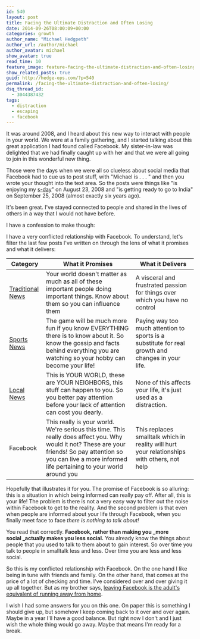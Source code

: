 ```yaml
---
id: 540
layout: post
title: Facing the Ultimate Distraction and Often Losing
date: 2014-09-26T08:00:09+00:00
categories: growth
author_name: "Michael Hedgpeth"
author_url: /author/michael
author_avatar: michael
show_avatar: true
read_time: 10
feature_image: feature-facing-the-ultimate-distraction-and-often-losing 
show_related_posts: true 
guid: http://hedge-ops.com/?p=540
permalink: /facing-the-ultimate-distraction-and-often-losing/
dsq_thread_id:
  - 3044387432
tags:
  - distraction
  - escaping
  - facebook
---
```

It was around 2008, and I heard about this new way to interact with people in your world. We were at a family gathering, and I started talking about this great application I had found called Facebook. My sister-in-law was delighted that we had finally caught up with her and that we were all going to join in this wonderful new thing.<!--more-->

Those were the days when we were all so clueless about social media that Facebook had to cue us to post stuff, with "Michael is . . . " and then you wrote your thought into the text area. So the posts were things like "is enjoying my [s-day](http://www.nosdiet.com/)" on August 23, 2008 and "is getting ready to go to India" on September 25, 2008 (almost exactly six years ago).

It's been great. I've stayed connected to people and shared in the lives of others in a way that I would not have before.

I have a confession to make though:

I have a very conflicted relationship with Facebook. To understand, let's filter the last few posts I've written on through the lens of what it promises and what it delivers:

| Category                                                                        | What it Promises                                                                                                                                                                                                     | What it Delivers                                                                                  |
|---------------------------------------------------------------------------------|----------------------------------------------------------------------------------------------------------------------------------------------------------------------------------------------------------------------|---------------------------------------------------------------------------------------------------|
| [Traditional News](/escaping-with-the-news/)                                    | Your world doesn't matter as much as all of these important people doing important things. Know about them so you can influence them                                                                                 | A visceral and frustrated passion for things over which you have no control                       |
| [Sports News](/sports-news-soap-operas-for-people-who-make-fun-of-soap-operas/) | The game will be much more fun if you know EVERYTHING there is to know about it. So know the gossip and facts behind everything you are watching so your hobby can become your life!                                 | Paying way too much attention to sports is a substitute for real growth and changes in your life. |
| [Local News](/rubbernecking-with-the-locals/)                                   | This is YOUR WORLD, these are YOUR NEIGHBORS, this stuff can happen to you. So you better pay attention before your lack of attention can cost you dearly.                                                           | None of this affects your life, it's just used as a distraction.                                  |
| Facebook                                                                        | This really is your world. We're serious this time. This really does affect you. Why would it not? These are your friends! So pay attention so you can live a more informed life pertaining to your world around you | This replaces smalltalk which in reality will hurt your relationships with others, not help       |

Hopefully that illustrates it for you. The promise of Facebook is so alluring: this is a situation in which being informed can really pay off. After all, this is your life! The problem is there is not a very easy way to filter out the noise within Facebook to get to the reality. And the second problem is that even when people are informed about your life through Facebook, when you finally meet face to face _there is nothing to talk about!_

You read that correctly. **Facebook, rather than making you _more social _actually makes you less social.** You already know the things about people that you used to talk to them about to gain interest. So over time you talk to people in smalltalk less and less. Over time you are less and less social.

So this is my conflicted relationship with Facebook. On the one hand I like being in tune with friends and family. On the other hand, that comes at the price of a lot of checking and time. I've considered over and over giving it up all together. But as my brother says, [leaving Facebook is the adult's equivalent of running away from home](http://weknowmemes.com/2011/11/quitting-facebook-is-the-adult-version-of-running-away-from-home/).

I wish I had some answers for you on this one. On paper this is something I should give up, but somehow I keep coming back to it over and over again. Maybe in a year I'll have a good balance. But right now I don't and I just wish the whole thing would go away. Maybe that means I'm ready for a break.